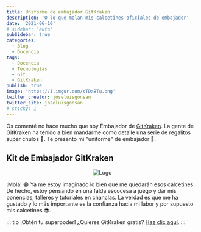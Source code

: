 ```yaml
---
title: Uniforme de embajador GitKraken
description: 'O lo que molan mis calcetines oficiales de embajador'
date: '2021-06-10'
# sidebar: 'auto'
subSidebar: true
categories:
  - Blog
  - Docencia
tags:
  - Docencia
  - Tecnologías
  - Git
  - GitKraken
publish: true
image: 'https://i.imgur.com/sTDaBTu.png'
twitter_creator: joseluisgonsan
twitter_site: joseluisgonsan
# sticky: 1
---
```

Os comenté no hace mucho que soy Embajador de [GitKraken](./2021-05-26-gitkraken-embajador.md). La gente de GitKraken ha tenido a bien mandarme como detalle una serie de regalitos super chulos 🎁. Te presento mi "uniforme" de embajador 🧐. 

<!-- more -->

## Kit de Embajador GitKraken
<p style="text-align:center;"><img loading="lazy" style="border-radius: 0.25rem;" src="https://i.imgur.com/qMDxOZj.jpg" alt="Logo"></p>

¡Mola! 😁 Ya me estoy imaginado lo bien que me quedarán esos calcetines. De hecho, estoy pensando en una falda escocesa a juego y dar mis ponencias, talleres y tutoriales en chanclas. La verdad es que me ha gustado y lo más importante es la confianza hacia mi labor y por supuesto mis calcetines 😎. 


::: tip ¡Obtén tu superpoder!
¿Quieres GitKraken gratis? [Haz clic aquí](https://www.gitkraken.com/invite/wdJ7HntT).
:::